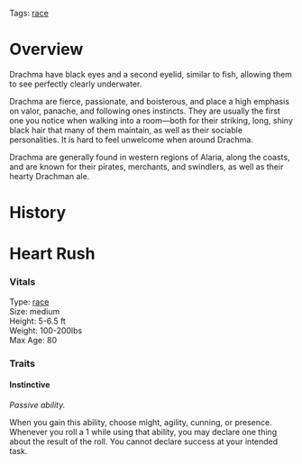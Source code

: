 Tags: [race](Races)

# Overview

Drachma have black eyes and a second eyelid, similar to fish, allowing them to see perfectly clearly underwater. 

Drachma are fierce, passionate, and boisterous, and place a high emphasis on valor, panache, and following ones instincts. They are usually the first one you notice when walking into a room—both for their striking, long, shiny black hair that many of them maintain, as well as their sociable personalities. It is hard to feel unwelcome when around Drachma.

Drachma are generally found in western regions of Alaria, along the coasts, and are known for their pirates, merchants, and swindlers, as well as their hearty Drachman ale. 

# History


# Heart Rush

### Vitals
Type: [race](Races)  
Size: medium  
Height: 5-6.5 ft  
Weight: 100-200lbs  
Max Age: 80  

### Traits

#### Instinctive
*Passive ability.*

When you gain this ability, choose might, agility, cunning, or presence. Whenever you roll a 1 while using that ability, you may declare one thing about the result of the roll. You cannot declare success at your intended task.